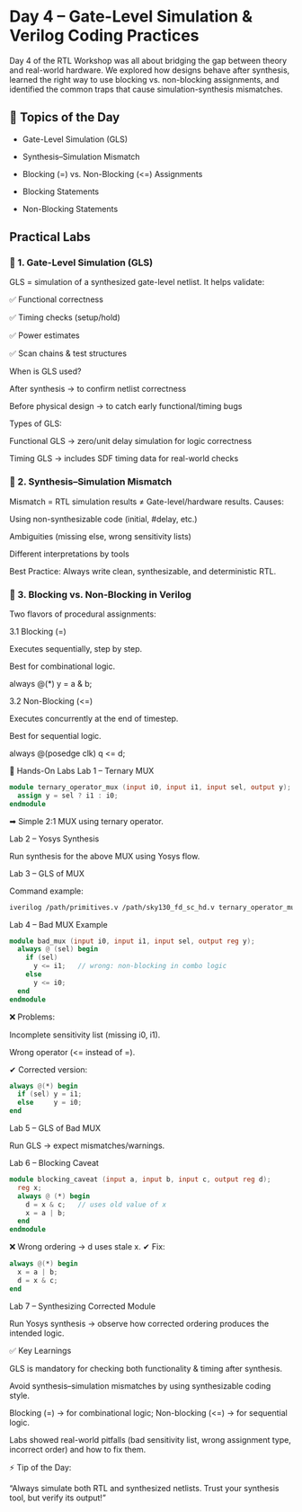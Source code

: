 # Day 4 – Gate-Level Simulation & Verilog Coding Practices

Day 4 of the RTL Workshop was all about bridging the gap between theory and real-world hardware. We explored how designs behave after synthesis, learned the right way to use blocking vs. non-blocking assignments, and identified the common traps that cause simulation-synthesis mismatches.

## 📌 Topics of the Day

- Gate-Level Simulation (GLS)

- Synthesis–Simulation Mismatch

- Blocking (=) vs. Non-Blocking (<=) Assignments

- Blocking Statements

- Non-Blocking Statements

## Practical Labs

### 🔹 1. Gate-Level Simulation (GLS)

GLS = simulation of a synthesized gate-level netlist.
It helps validate:

✅ Functional correctness

✅ Timing checks (setup/hold)

✅ Power estimates

✅ Scan chains & test structures

When is GLS used?

After synthesis → to confirm netlist correctness

Before physical design → to catch early functional/timing bugs

Types of GLS:

Functional GLS → zero/unit delay simulation for logic correctness

Timing GLS → includes SDF timing data for real-world checks

### 🔹 2. Synthesis–Simulation Mismatch

Mismatch = RTL simulation results ≠ Gate-level/hardware results.
Causes:

Using non-synthesizable code (initial, #delay, etc.)

Ambiguities (missing else, wrong sensitivity lists)

Different interpretations by tools

Best Practice:
Always write clean, synthesizable, and deterministic RTL.

### 🔹 3. Blocking vs. Non-Blocking in Verilog

Two flavors of procedural assignments:

3.1 Blocking (=)

Executes sequentially, step by step.

Best for combinational logic.

always @(*) y = a & b;

3.2 Non-Blocking (<=)

Executes concurrently at the end of timestep.

Best for sequential logic.

always @(posedge clk) q <= d;

🧪 Hands-On Labs
Lab 1 – Ternary MUX
```verilog
module ternary_operator_mux (input i0, input i1, input sel, output y);
  assign y = sel ? i1 : i0;
endmodule
```

➡ Simple 2:1 MUX using ternary operator.

Lab 2 – Yosys Synthesis

Run synthesis for the above MUX using Yosys flow.

Lab 3 – GLS of MUX

Command example:
```bash
iverilog /path/primitives.v /path/sky130_fd_sc_hd.v ternary_operator_mux.v testbench.v
```
Lab 4 – Bad MUX Example
```verilog
module bad_mux (input i0, input i1, input sel, output reg y);
  always @ (sel) begin
    if (sel)
      y <= i1;   // wrong: non-blocking in combo logic
    else 
      y <= i0;
  end
endmodule
```

❌ Problems:

Incomplete sensitivity list (missing i0, i1).

Wrong operator (<= instead of =).

✔ Corrected version:
```verilog
always @(*) begin
  if (sel) y = i1;
  else     y = i0;
end
```
Lab 5 – GLS of Bad MUX

Run GLS → expect mismatches/warnings.

Lab 6 – Blocking Caveat
```verilog
module blocking_caveat (input a, input b, input c, output reg d);
  reg x;
  always @ (*) begin
    d = x & c;   // uses old value of x
    x = a | b;
  end
endmodule
```

❌ Wrong ordering → d uses stale x.
✔ Fix:
```verilog
always @(*) begin
  x = a | b;
  d = x & c;
end
```
Lab 7 – Synthesizing Corrected Module

Run Yosys synthesis → observe how corrected ordering produces the intended logic.

✅ Key Learnings

GLS is mandatory for checking both functionality & timing after synthesis.

Avoid synthesis–simulation mismatches by using synthesizable coding style.

Blocking (=) → for combinational logic; Non-blocking (<=) → for sequential logic.

Labs showed real-world pitfalls (bad sensitivity list, wrong assignment type, incorrect order) and how to fix them.

⚡ Tip of the Day:

“Always simulate both RTL and synthesized netlists. Trust your synthesis tool, but verify its output!”
